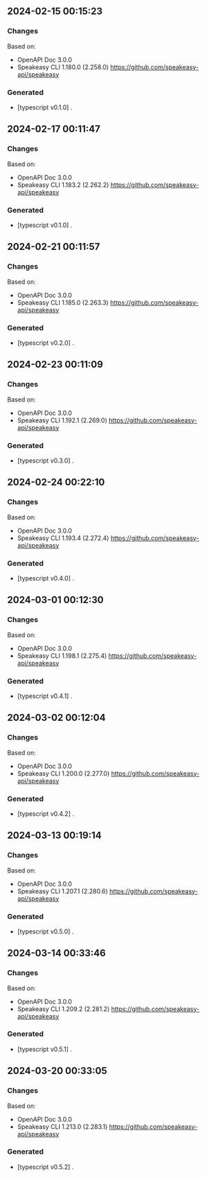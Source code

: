 

## 2024-02-15 00:15:23
### Changes
Based on:
- OpenAPI Doc 3.0.0 
- Speakeasy CLI 1.180.0 (2.258.0) https://github.com/speakeasy-api/speakeasy
### Generated
- [typescript v0.1.0] .

## 2024-02-17 00:11:47
### Changes
Based on:
- OpenAPI Doc 3.0.0 
- Speakeasy CLI 1.183.2 (2.262.2) https://github.com/speakeasy-api/speakeasy
### Generated
- [typescript v0.1.0] .

## 2024-02-21 00:11:57
### Changes
Based on:
- OpenAPI Doc 3.0.0 
- Speakeasy CLI 1.185.0 (2.263.3) https://github.com/speakeasy-api/speakeasy
### Generated
- [typescript v0.2.0] .

## 2024-02-23 00:11:09
### Changes
Based on:
- OpenAPI Doc 3.0.0 
- Speakeasy CLI 1.192.1 (2.269.0) https://github.com/speakeasy-api/speakeasy
### Generated
- [typescript v0.3.0] .

## 2024-02-24 00:22:10
### Changes
Based on:
- OpenAPI Doc 3.0.0 
- Speakeasy CLI 1.193.4 (2.272.4) https://github.com/speakeasy-api/speakeasy
### Generated
- [typescript v0.4.0] .

## 2024-03-01 00:12:30
### Changes
Based on:
- OpenAPI Doc 3.0.0 
- Speakeasy CLI 1.198.1 (2.275.4) https://github.com/speakeasy-api/speakeasy
### Generated
- [typescript v0.4.1] .

## 2024-03-02 00:12:04
### Changes
Based on:
- OpenAPI Doc 3.0.0 
- Speakeasy CLI 1.200.0 (2.277.0) https://github.com/speakeasy-api/speakeasy
### Generated
- [typescript v0.4.2] .

## 2024-03-13 00:19:14
### Changes
Based on:
- OpenAPI Doc 3.0.0 
- Speakeasy CLI 1.207.1 (2.280.6) https://github.com/speakeasy-api/speakeasy
### Generated
- [typescript v0.5.0] .

## 2024-03-14 00:33:46
### Changes
Based on:
- OpenAPI Doc 3.0.0 
- Speakeasy CLI 1.209.2 (2.281.2) https://github.com/speakeasy-api/speakeasy
### Generated
- [typescript v0.5.1] .

## 2024-03-20 00:33:05
### Changes
Based on:
- OpenAPI Doc 3.0.0 
- Speakeasy CLI 1.213.0 (2.283.1) https://github.com/speakeasy-api/speakeasy
### Generated
- [typescript v0.5.2] .